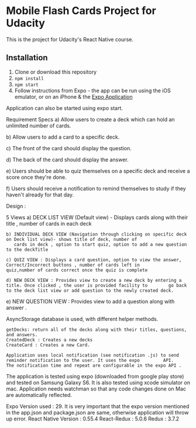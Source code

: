 # Mobile Flash Cards  Project for Udacity

This is the project for Udacity's React Native course.

## Installation

1. Clone or download this repository
2. `npm install`
3. `npm start`
4. Follow instructions from Expo - the app can be run using the iOS emulator, or on an iPhone & the [Expo Application](https://expo.io)

Application can also be started using expo start.

Requirement Specs
a) Allow users to create a deck which can hold an unlimited number of cards.

b) Allow users to add a card to a specific deck.

c) The front of the card should display the question.

d) The back of the card should display the answer.

e) Users should be able to quiz themselves on a specific deck and receive a score once they're done.

f) Users should receive a notification to remind themselves to study if they haven't already for that day.

Design :

 5 Views
    a) DECK LIST VIEW (Default view) - Displays cards along with their title , number of cards in each deck

    b) INDIVIDUAL DECK VIEW (Navigation through clicking on specific deck on Deck list view)- shows title of deck, number of
       cards in deck , option to start quiz, option to add a new question to the deckTitle

    c) QUIZ VIEW : Displays a card question, option to view the answer, Correct/Incorrect buttons , number of cards left in          quiz,number of cards correct once the quiz is complete

    d) NEW DECK VIEW : Provides view to create a new deck by entering a title. Once clicked , the user is provided facility to        go back to the deck list view or add question to the newly created deck.
   
   e) NEW QUESTION VIEW : Provides view to add a question along with answer .


AsyncStorage database is used, with different helper methods.

    getDecks: return all of the decks along with their titles, questions, and answers.
    CreatedDeck : Creates a new decks
    CreateCard : Creates a new Card.

    Application uses local notification (see notification .js) to send reminder notification to the user. It uses the expo         API.
    The notification time and repeat are configurable in the expo API .

The application is tested using expo (downloaded from google play store) and tested on Samsung Galaxy S6. It is also tested
using xcode simulator on mac.  Application needs watchman so that any code changes done on Mac are  automatically reflected.

Expo Version used : 29. It is very important that the expo version mentioned in the app.json and package.json are same, otherwise application will throw up error.
React Native Version : 0.55.4
React-Redux : 5.0.6
Redux : 3.7.2
